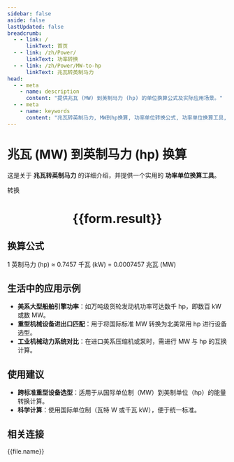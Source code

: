 ```yaml
---
sidebar: false
aside: false
lastUpdated: false
breadcrumb:
  - - link: /
      linkText: 首页
  - - link: /zh/Power/
      linkText: 功率转换
  - - link: /zh/Power/MW-to-hp
      linkText: 兆瓦转英制马力
head:
  - - meta
    - name: description
      content: "提供兆瓦 (MW) 到英制马力 (hp) 的单位换算公式及实际应用场景。"
  - - meta
    - name: keywords
      content: "兆瓦转英制马力, MW到hp换算, 功率单位转换公式, 功率单位换算工具, 美系重型设备功率单位"
---
```

# 兆瓦 (MW) 到英制马力 (hp) 换算

这是关于 **兆瓦转英制马力** 的详细介绍，并提供一个实用的 **功率单位换算工具**。

<script setup>
import { onMounted, reactive, inject ,ref  } from 'vue'
import { NButton,NForm ,NFormItem,NInput,NInputNumber,NSelect,NCard,useMessage ,NGrid ,NGi } from 'naive-ui'
import { defineClientComponent } from 'vitepress'
import { Power } from '../../files';
const convert = inject('convert')
const options =  [
  { "label": "兆瓦 (MW)", "value": "MW" },
  { "label": "英制马力 (hp)", "value": "hp" }
];
const formRef = ref(null);
const rules = {
  number:{
    required: true,
    type: 'number',
    trigger: "blur"
  },
  to:{
    required: true,
    trigger: "select"
  },
  from:{
    required: true,
    trigger: "select"
  }
}
const form = reactive({
  number:null,
  to:'',
  from:'',
  result:'',
  title:'兆瓦转英制马力',
})
const convertHandler = (e) => {
   e.preventDefault();
  formRef.value?.validate((errors)=>{
    if (!errors) {
      form.result = `${form.number}${form.from} = ${convert(form.number).from(form.from).to(form.to)}${form.to}`
    }
  })
}
</script>

<n-form size="large" :model="form" ref='formRef' :rules="rules">
  <n-form-item label="数值"  path="number">
    <n-input-number size="large" style="width:100%" :min="0" v-model:value="form.number"   placeholder="请输入要转换的数值" />
  </n-form-item>
  <n-form-item label="从" path="from">
    <n-select  size="large" :options="options" v-model:value="form.from" placeholder="请选择原始单位" />
  </n-form-item>
  <n-form-item label="到" path="to">
    <n-select  size="large" :options="options" v-model:value="form.to" placeholder="请选择转换单位" />
  </n-form-item>
  <n-form-item>
    <n-button type="primary" style="width:100%" @click="convertHandler">转换</n-button>
  </n-form-item>
</n-form>
<n-card  embedded :bordered="false" hoverable>
  <div  style="text-align:center">
    <h1>{{form.result}}</h1>
  </div>
</n-card>

## 换算公式

1 英制马力 (hp) ≈ 0.7457 千瓦 (kW) = 0.0007457 兆瓦 (MW)

## 生活中的应用示例

- **美系大型船舶引擎功率**：如万吨级货轮发动机功率可达数千 hp，即数百 kW 或数 MW。
- **重型机械设备进出口匹配**：用于将国际标准 MW 转换为北美常用 hp 进行设备选型。
- **工业机械动力系统对比**：在进口美系压缩机或泵时，需进行 MW 与 hp 的互换计算。

## 使用建议

- **跨标准重型设备选型**：适用于从国际单位制（MW）到美制单位（hp）的能量转换计算。
- **科学计算**：使用国际单位制（瓦特 W 或千瓦 kW），便于统一标准。

## 相关连接
<n-grid x-gap="12" :cols="3">
  <n-gi v-for="(file, index) in Power" :key="index">
    <n-button
      text
      tag="a"
      :href="file.path"
      type="primary"
    >
      {{file.name}}
    </n-button>
  </n-gi>
</n-grid>